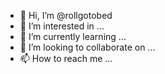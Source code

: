 - 👋 Hi, I’m @rollgotobed
- 👀 I’m interested in ...
- 🌱 I’m currently learning ...
- 💞️ I’m looking to collaborate on ...
- 📫 How to reach me ...

<!---
rollgotobed/rollgotobed is a ✨ special ✨ repository because its `README.md` (this file) appears on your GitHub profile.
You can click the Preview link to take a look at your changes.
--->
